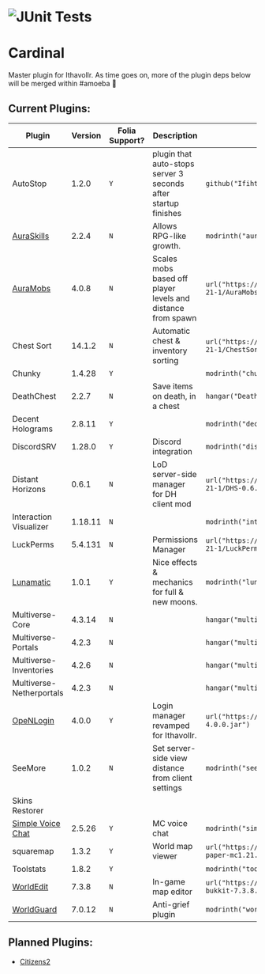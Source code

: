 # ![JUnit Tests](https://github.com/Ifiht/Cardinal/actions/workflows/gradle.yml/badge.svg)


# Cardinal

Master plugin for Ithavollr. As time goes on, more of the plugin deps below will be merged within #amoeba 🦠

## Current Plugins:
| Plugin                                                             | Version | Folia Support? | Description                                                    | Gradle build string                                                                                              |
|--------------------------------------------------------------------|---------|----------------|----------------------------------------------------------------|------------------------------------------------------------------------------------------------------------------|
| AutoStop                                                           | 1.2.0   | `Y`            | plugin that auto-stops server 3 seconds after startup finishes | `github("Ifiht", "AutoStop", "v1.2.0", "AutoStop-1.2.0.jar")                                                   ` |
| [AuraSkills](https://github.com/Ifiht/AuraSkills)                  | 2.2.4   | `N`            | Allows RPG-like growth.                                        | `modrinth("auraskills", "2.2.4")                                                                               ` |
| [AuraMobs](https://github.com/Ifiht/AuraMobs)                      | 4.0.8   | `N`            | Scales mobs based off player levels and distance from spawn    | `url("https://github.com/Ifiht/Cardinal/raw/refs/heads/main/plugin_jars/mc1-21-1/AuraMobs-4.0.8.jar")          ` |
| Chest Sort                                                         | 14.1.2  | `N`            | Automatic chest & inventory sorting                            | `url("https://github.com/Ifiht/Cardinal/raw/refs/heads/main/plugin_jars/mc1-21-1/ChestSort-14.1.2.jar")        ` |
| Chunky                                                             | 1.4.28  | `Y`            |                                                                | `modrinth("chunky", "1.4.28")                                                                                  ` |
| DeathChest                                                         | 2.2.7   | `N`            | Save items on death, in a chest                                | `hangar("DeathChest", "2.2.7")                                                                                 ` |    
| Decent Holograms                                                   | 2.8.11  | `Y`            |                                                                | `modrinth("decentholograms", "2.8.11")                                                                         ` |
| DiscordSRV                                                         | 1.28.0  | `Y`            | Discord integration                                            | `modrinth("discordsrv", "1.28.0")                                                                              ` |
| Distant Horizons                                                   | 0.6.1   | `N`            | LoD server-side manager for DH client mod                      | `url("https://github.com/Ifiht/Cardinal/raw/refs/heads/main/plugin_jars/mc1-21-1/DHS-0.6.1_for_MC-1.21.1.jar") ` |
| Interaction Visualizer                                             | 1.18.11 | `N`            |                                                                | `modrinth("interactionvisualizer", "1.10.16")                                                                  ` |
| LuckPerms                                                          | 5.4.131 | `N`            | Permissions Manager                                            | `url("https://github.com/Ifiht/Cardinal/raw/refs/heads/main/plugin_jars/mc1-21-1/LuckPerms-Bukkit-5.4.131.jar")` |
| [Lunamatic](https://github.com/Ifiht/Lunatic)                      | 1.0.1   | `Y`            | Nice effects & mechanics for full & new moons.                 | `modrinth("lunamatic", "1.0.1")                                                                                ` |
| Multiverse-Core                                                    | 4.3.14  | `N`            |                                                                | `hangar("multiverse-core", "4.3.14")                                                                           ` |
| Multiverse-Portals                                                 | 4.2.3   | `N`            |                                                                | `hangar("multiverse-portals", "4.2.3")                                                                         ` |
| Multiverse-Inventories                                             | 4.2.6   | `N`            |                                                                | `hangar("multiverse-inventories", "4.2.6")                                                                     ` |
| Multiverse-Netherportals                                           | 4.2.3   | `N`            |                                                                | `hangar("multiverse-netherportals", "4.2.3")                                                                   ` |
| [OpeNLogin](https://github.com/Ifiht/OpeNLogin)                    | 4.0.0   | `Y`            | Login manager revamped for Ithavollr.                          | `url("https://github.com/Ifiht/OpeNLogin/releases/download/v4.0.0/OpenLogin-4.0.0.jar")                        ` |
| SeeMore                                                            | 1.0.2   | `N`            | Set server-side view distance from client settings             | `modrinth("seemore", "1.0.2")                                                                                  ` | 
| Skins Restorer                                                     |         |                |                                                                |                                                                                                                  |
| [Simple Voice Chat](https://modrinth.com/plugin/simple-voice-chat) | 2.5.26  | `Y`            | MC voice chat                                                  | `modrinth("simple-voice-chat", "bukkit-2.5.26")                                                                ` |
| squaremap                                                          | 1.3.2   | `Y`            | World map viewer                                               | `url("https://cdn.modrinth.com/data/PFb7ZqK6/versions/2WtLC9mv/squaremap-paper-mc1.21.1-1.3.2.jar")            ` |
| Toolstats                                                          | 1.8.2   | `Y`            |                                                                | `modrinth("toolstats", "1.8.2")                                                                                ` |
| [WorldEdit](https://modrinth.com/plugin/worldedit)                 | 7.3.8   | `N`            | In-game map editor                                             | `url("https://cdn.modrinth.com/data/1u6JkXh5/versions/ecqqLKUO/worldedit-bukkit-7.3.8.jar")                    ` |
| [WorldGuard](https://modrinth.com/plugin/worldguard)               | 7.0.12  | `N`            | Anti-grief plugin                                              | `modrinth("worldguard", "7.0.12")                                                                              ` |

## Planned Plugins:
- [Citizens2](https://github.com/CitizensDev/Citizens2)